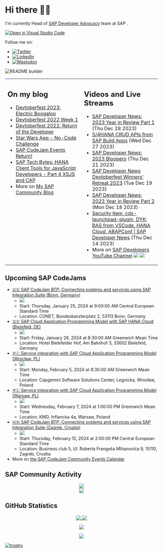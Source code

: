 
# Hi there 👋🏼

I'm currently Head of [SAP Developer Advocacy](https://developers.sap.com/developer-advocates.html) team at SAP .

[![Open in Visual Studio Code](https://img.shields.io/badge/Made%20for-VSCode-1f425f.svg)](https://github.dev/jung-thomas/jung-thomas)

Follow me on:
- <a href="https://twitter.com/thomas_jung"><img alt="Twitter" src="https://img.shields.io/badge/thomas_jung-%231DA1F2.svg?style=for-the-badge&logo=Twitter&logoColor=white"/></a>
- <a href="https://www.linkedin.com/in/thomasjungsap/"><img alt="LinkedIn" src="https://img.shields.io/badge/linkedin-%230077B5.svg?style=for-the-badge&logo=linkedin&logoColor=white"/></a>
- <a rel="me" href="https://mastodon.cloud/@thomas_jung"><img alt="Mastodon" src="https://img.shields.io/mastodon/follow/109262551990174478?domain=https%3A%2F%2Fmastodon.cloud%2F&style=social"/></a>

![README builder](https://github.com/jung-thomas/jung-thomas/workflows/README%20builder/badge.svg)

<table><tr><td valign="top" width="50%">
 
## On my blog
- [Devtoberfest 2023: Electric Boogaloo](https://blogs.sap.com/?p=1824721) 
- [Devtoberfest 2022 Week 1](https://blogs.sap.com/?p=1618235) 
- [Devtoberfest 2022: Return of the Developer](https://blogs.sap.com/?p=1598237) 
- [Star Wars App - No-Code Challenge](https://blogs.sap.com/?p=1543686) 
- [SAP CodeJam Events Return!](https://blogs.sap.com/?p=1539697) 
- [SAP Tech Bytes: HANA Client Tools for JavaScript Developers - Part 4 XSJS and CAP](https://blogs.sap.com/?p=1519898) 
- More on [My SAP Community Blog](https://people.sap.com/thomas.jung#content:blogposts)
</td>
  
<td valign="top" width="50%">
  
## Videos and Live Streams
- [SAP Developer News: 2023 Year in Review Part 1](https://www.youtube.com/watch?v=67E5OxyUvpo) (Thu Dec 28 2023)
- [S/4HANA CRUD APIs from SAP Build Apps](https://www.youtube.com/watch?v=ISRYkrYrsqQ) (Wed Dec 27 2023)
- [SAP Developer News: 2023 Bloopers](https://www.youtube.com/watch?v=dUu7ETm0u4A) (Thu Dec 21 2023)
- [SAP Developer News Devtoberfest Winners' Retreat 2023](https://www.youtube.com/watch?v=VBGq8TyFpN8) (Tue Dec 19 2023)
- [SAP Developer News: 2023 Year in Review Part 2](https://www.youtube.com/watch?v=b4sp02oMgt8) (Mon Dec 18 2023)
- [Security Item, cds-launchpad-plugin, DYK: BAS from VSCode, HANA Cloud, ABAPConf | SAP Developer News](https://www.youtube.com/watch?v=CfH9L03WUCg) (Thu Dec 14 2023)
- More on [SAP Developers YouTube Channel](https://www.youtube.com/channel/UCNfmelKDrvRmjYwSi9yvrMg) ![](https://img.shields.io/youtube/channel/views/UCNfmelKDrvRmjYwSi9yvrMg) ![](https://img.shields.io/youtube/channel/subscribers/UCNfmelKDrvRmjYwSi9yvrMg)
</td></tr></table>

## Upcoming SAP CodeJams
- [🇩🇪 SAP CodeJam BTP: Connecting systems and services using SAP Integration Suite (Bonn, Germany)](https://groups.community.sap.com/t5/sap-codejam/sap-codejam-btp-connecting-systems-and-services-using-sap-integration-suite/ev-p/290525)
  - <img src="https://groups.community.sap.com/t5/image/serverpage/image-id/45559i09C35E9742FB0F67/image-size/thumb?v=v2&px=150" />
  - Start: Thursday, January 25, 2024 at 9:00:00 AM Central European Standard Time
  - Location: CONET, Bundeskanzlerplatz 2, 53113 Bonn, Germany
- [🇩🇪 SAP Cloud Application Programming Model with SAP HANA Cloud (Bielefeld, DE)](https://groups.community.sap.com/t5/sap-codejam/sap-cloud-application-programming-model-with-sap-hana-cloud-bielefeld-de/ev-p/308214)
  - <img src="https://groups.community.sap.com/t5/image/serverpage/image-id/51509i79202E54F8856CFD/image-size/thumb?v=v2&px=150" />
  - Start: Friday, January 26, 2024 at 8:30:00 AM Greenwich Mean Time
  - Location: Hotel Bielefelder Hof, Am Bahnhof 3, 33602 Bielefeld, Germany
- [🇵🇱 Service integration with SAP Cloud Application Programming Model (Wrocław, PL)](https://groups.community.sap.com/t5/sap-codejam/service-integration-with-sap-cloud-application-programming-model-wroc%C5%82aw-pl/ev-p/308290)
  - <img src="https://groups.community.sap.com/t5/image/serverpage/image-id/51533i8132855E3332298E/image-size/thumb?v=v2&px=150" />
  - Start: Monday, February 5, 2024 at 8:30:00 AM Greenwich Mean Time
  - Location: Capgemini Software Solutions Center, Legnicka, Wrocław, Poland
- [🇵🇱 Service integration with SAP Cloud Application Programming Model (Warsaw, PL)](https://groups.community.sap.com/t5/sap-codejam/service-integration-with-sap-cloud-application-programming-model-warsaw-pl/ev-p/308270)
  - <img src="https://groups.community.sap.com/t5/image/serverpage/image-id/51524i8560ADAE507701B9/image-size/thumb?v=v2&px=150" />
  - Start: Wednesday, February 7, 2024 at 1:00:00 PM Greenwich Mean Time
  - Location: KMD, Inflancka 4a, Warsaw, Poland
- [🇭🇷 SAP CodeJam BTP: Connecting systems and services using SAP Integration Suite (Zagreb, Croatia)](https://groups.community.sap.com/t5/sap-codejam/sap-codejam-btp-connecting-systems-and-services-using-sap-integration-suite/ev-p/296103)
  - <img src="https://groups.community.sap.com/t5/image/serverpage/image-id/45559i09C35E9742FB0F67/image-size/thumb?v=v2&px=150" />
  - Start: Thursday, February 15, 2024 at 2:00:00 PM Central European Standard Time
  - Location: Business club 5, Ul. Roberta Frangeša Mihanovića 9, 10110, Zagreb, Croatia
- More on [the SAP CodeJam Community Events Calendar](https://groups.community.sap.com/t5/sap-codejam/eb-p/codejam-events)

## SAP Community Activity
<p align = "center">
<a href="https://people.sap.com/thomas.jung#overview">
  <img align="center" src="https://devrel-tools-prod-scn-badges-srv.cfapps.eu10.hana.ondemand.com/activity/thomas.jung" />
</a>
</br>
<a href="https://people.sap.com/thomas.jung#reputation">
  <img align="center" src="https://devrel-tools-prod-scn-badges-srv.cfapps.eu10.hana.ondemand.com/showcaseBadges/thomas.jung?test=2" />
</a>
</p>

## GitHub Statistics
<p align = "center">
<a href="https://github.com/anuraghazra/github-readme-stats">
  <img align="center" src="https://github-readme-stats.vercel.app/api?username=jung-thomas&count_private=true&show_icons=true&theme=dark&line_height=27" />
</a>
<a href="https://github.com/anuraghazra/github-readme-stats">
  <img align="center" src="https://github-readme-stats.vercel.app/api/top-langs/?username=jung-thomas&show_icons=true&theme=dark" />
</a>
</p>

<p align = "center">
 <img  src="https://github-readme-streak-stats.herokuapp.com/?user=jung-thomas&show_icons=true&locale=en&layout=compact&theme=dark&line_height=0" />
</p> 

<p align = "center">
 <img src="https://activity-graph.herokuapp.com/graph?username=jung-thomas&theme=redical">
</p> 

[![trophy](https://github-profile-trophy.vercel.app/?username=jung-thomas&theme=onedark)](https://github.com/ryo-ma/github-profile-trophy)



